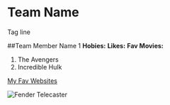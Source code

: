 # Team Name
Tag line

##Team Member Name 1
**Hobies:**
**Likes:**
**Fav Movies:**
1. The Avengers 
2. Incredible Hulk

[My Fav Websites](http:/www.amazon.ca)

![Fender Telecaster]() 

<!--Will this show up?-->